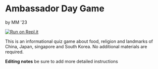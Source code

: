 # Ambassador Day Game
by MM '23

[![Run on Repl.it](https://repl.it/badge/github/athenian-ct-projects/Ambassador-Day-Game-MM)](https://repl.it/github/athenian-ct-projects/Ambassador-Day-Game-MM)

This is an informational quiz game about food, religion and landmarks of China, Japan, singapore and South Korea. No additional materials are required.

**Editing notes** be sure to add more detailed instructions
